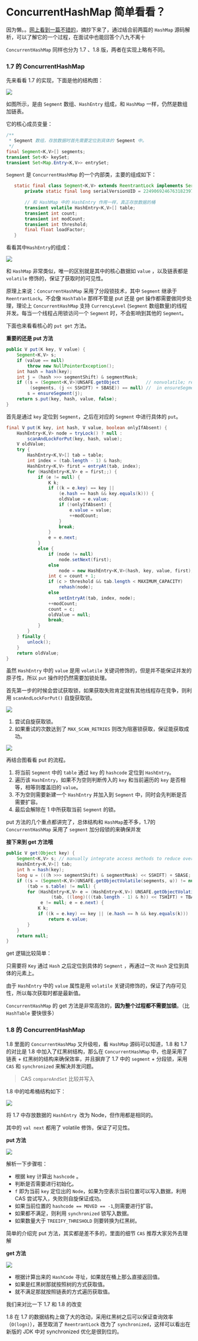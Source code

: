 # ConcurrentHashMap 简单看看？  

因为懒。。[网上看到一篇不错的](https://crossoverjie.top/2018/07/23/java-senior/ConcurrentHashMap/#comments)，摘抄下来了，通过结合前两篇的 `HashMap` 源码解析，可以了解它的一个过程，在面试中也能回答个八九不离十  

`ConcurrentHashMap` 同样也分为 1.7 、1.8 版，两者在实现上略有不同。



### 1.7 的 ConcurrentHashMap  

先来看看 1.7 的实现，下面是他的结构图：  

<img src="image/1.7ConcurrentMap结构图.webp">  

如图所示，是由 `Segment`  数组、`HashEntry` 组成，和 `HashMap` 一样，仍然是数组加链表。  

它的核心成员变量：  

```java
/**
 * Segment 数组，存放数据时首先需要定位到具体的 Segment 中。
 */
final Segment<K,V>[] segments;
transient Set<K> keySet;
transient Set<Map.Entry<K,V>> entrySet;
```

`Segment`  是  `ConcurrentHashMap`  的一个内部类，主要的组成如下：  

```java
   static final class Segment<K,V> extends ReentrantLock implements Serializable {
       private static final long serialVersionUID = 2249069246763182397L;
       
       // 和 HashMap 中的 HashEntry 作用一样，真正存放数据的桶
       transient volatile HashEntry<K,V>[] table;
       transient int count;
       transient int modCount;
       transient int threshold;
       final float loadFactor;  
   }
```

看看其中` HashEntry `的组成：  

<img src="image/1.7ConcurrentMap的HashEntry结构.webp">

和 `HashMap` 非常类似，唯一的区别就是其中的核心数据如 `value` ，以及链表都是 `volatile` 修饰的，保证了获取时的可见性。

原理上来说：`ConcurrentHashMap` 采用了分段锁技术，其中 `Segment` 继承于 `ReentrantLock`。不会像 `HashTable` 那样不管是 put 还是 get 操作都需要做同步处理，理论上 `ConcurrentHashMap` 支持  `CurrencyLevel` (`Segment`  数组数量)的线程并发。每当一个线程占用锁访问一个 `Segment`  时，不会影响到其他的  `Segment`。

下面也来看看核心的 `put get` 方法。

**重要的还是 put 方法**

```java
public V put(K key, V value) {
    Segment<K,V> s;
    if (value == null)
        throw new NullPointerException();
    int hash = hash(key);
    int j = (hash >>> segmentShift) & segmentMask;
    if ((s = (Segment<K,V>)UNSAFE.getObject          // nonvolatile; recheck
         (segments, (j << SSHIFT) + SBASE)) == null) //  in ensureSegment
        s = ensureSegment(j);
    return s.put(key, hash, value, false);
}
```

首先是通过 `key` 定位到 `Segment`，之后在对应的 `Segment` 中进行具体的 `put`。

```java
final V put(K key, int hash, V value, boolean onlyIfAbsent) {
    HashEntry<K,V> node = tryLock() ? null :
        scanAndLockForPut(key, hash, value);
    V oldValue;
    try {
        HashEntry<K,V>[] tab = table;
        int index = (tab.length - 1) & hash;
        HashEntry<K,V> first = entryAt(tab, index);
        for (HashEntry<K,V> e = first;;) {
            if (e != null) {
                K k;
                if ((k = e.key) == key ||
                    (e.hash == hash && key.equals(k))) {
                    oldValue = e.value;
                    if (!onlyIfAbsent) {
                        e.value = value;
                        ++modCount;
                    }
                    break;
                }
                e = e.next;
            }
            else {
                if (node != null)
                    node.setNext(first);
                else
                    node = new HashEntry<K,V>(hash, key, value, first);
                int c = count + 1;
                if (c > threshold && tab.length < MAXIMUM_CAPACITY)
                    rehash(node);
                else
                    setEntryAt(tab, index, node);
                ++modCount;
                count = c;
                oldValue = null;
                break;
            }
        }
    } finally {
        unlock();
    }
    return oldValue;
}
```

虽然 `HashEntry` 中的 `value` 是用 `volatile` 关键词修饰的，但是并不能保证并发的原子性，所以 `put` 操作时仍然需要加锁处理。

首先第一步的时候会尝试获取锁，如果获取失败肯定就有其他线程存在竞争，则利用 `scanAndLockForPut()` 自旋获取锁。

<img src="image/1.7ConcurrentMap的put第一步.webp">

1. 尝试自旋获取锁。
2. 如果重试的次数达到了 `MAX_SCAN_RETRIES` 则改为阻塞锁获取，保证能获取成功。  

<img src="image/1.7ConcurrentMap的put第二步.webp">

再结合图看看 put 的流程。

1. 将当前 `Segment` 中的 `table` 通过 `key` 的 `hashcode` 定位到 `HashEntry`。
2. 遍历该 `HashEntry`，如果不为空则判断传入的 `key` 和当前遍历的 `key` 是否相等，相等则覆盖旧的 `value`。
3. 不为空则需要新建一个 `HashEntry` 并加入到 `Segment` 中，同时会先判断是否需要扩容。
4. 最后会解除在 1 中所获取当前 `Segment` 的锁。  

put 方法的几个重点都讲完了，总体结构和 `HashMap`差不多，1.7的 `ConcurrentHashMap` 采用了 `segment` 加分段锁的来确保并发

**接下来到 get 方法哦**  

```java
public V get(Object key) {
    Segment<K,V> s; // manually integrate access methods to reduce overhead
    HashEntry<K,V>[] tab;
    int h = hash(key);
    long u = (((h >>> segmentShift) & segmentMask) << SSHIFT) + SBASE;
    if ((s = (Segment<K,V>)UNSAFE.getObjectVolatile(segments, u)) != null &&
        (tab = s.table) != null) {
        for (HashEntry<K,V> e = (HashEntry<K,V>) UNSAFE.getObjectVolatile
                 (tab, ((long)(((tab.length - 1) & h)) << TSHIFT) + TBASE);
             e != null; e = e.next) {
            K k;
            if ((k = e.key) == key || (e.hash == h && key.equals(k)))
                return e.value;
        }
    }
    return null;
}
```

get 逻辑比较简单：

只需要将 `Key` 通过 `Hash` 之后定位到具体的 `Segment` ，再通过一次 `Hash` 定位到具体的元素上。

由于 `HashEntry` 中的 `value` 属性是用 `volatile` 关键词修饰的，保证了内存可见性，所以每次获取时都是最新值。

`ConcurrentHashMap` 的 get 方法是非常高效的，**因为整个过程都不需要加锁**。（比 `HashTable` 要快很多）  

### 1.8 的 ConcurrentHashMap

1.8 里面的 `ConcurrentHashMap` 又升级啦，看 `HashMap` 源码可以知道，1.8 和 1.7 的对比是 1.8 中加入了红黑树结构，那么在 `ConcurrentHashMap` 中，也是采用了链表 + 红黑树的结构来确保效率，并且摒弃了 1.7 中的 `segment` + 分段锁，采用 `CAS` 和 `synchronized` 来解决并发问题。   

> CAS `compareAndSet` 比较并写入

1.8 中的哈希桶结构如下：  

<img src="image/1.8ConcurrentMap的NoNode结构.webp">

将 1.7 中存放数据的 `HashEntry `改为 Node，但作用都是相同的。

其中的 `val next` 都用了 volatile 修饰，保证了可见性。

**put 方法**

<img src="image/1.8ConcurrentMap的put.webp">

解析一下步骤啦：

- 根据 key 计算出 `hashcode` 。
- 判断是否需要进行初始化。
- `f` 即为当前 `key` 定位出的 `Node`，如果为空表示当前位置可以写入数据，利用 CAS 尝试写入，失败则自旋保证成功。
- 如果当前位置的 ``hashcode == MOVED == -1``,则需要进行扩容。
- 如果都不满足，则利用 `synchronized` 锁写入数据。
- 如果数量大于 ``TREEIFY_THRESHOLD`` 则要转换为红黑树。  

简单的介绍完 put 方法，其实都是差不多的，里面的细节 `CAS` 推荐大家另外去理解  

**get 方法**

<img src="image/1.8ConcurrentMap的get.webp">

- 根据计算出来的 `HashCode` 寻址，如果就在桶上那么直接返回值。
- 如果是红黑树那就按照树的方式获取值。
- 就不满足那就按照链表的方式遍历获取值。  

我们来对比一下 1.7 和 1.8 的改变  

1.8 在 1.7 的数据结构上做了大的改动，采用红黑树之后可以保证查询效率（`O(logn)`），甚至取消了 `ReentrantLock` 改为了 `synchronized`，这样可以看出在新版的 JDK 中对 synchronized 优化是很到位的。